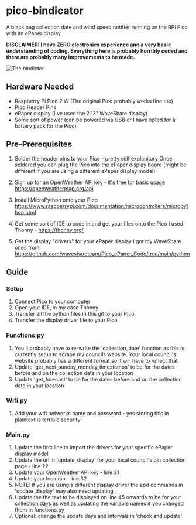 # pico-bindicator
A black bag collection date and wind speed notifier running on the RPi Pico with an ePaper display

**DISCLAIMER: I have ZERO electronics experience and a very basic understanding of coding. Everything here is probably horribly coded and there are probably many improvements to be made.**

![The bindictor](https://i.imgur.com/ffHfOLI.jpeg)

## Hardware Needed

- Raspberry Pi Pico 2 W (The original Pico probably works fine too)
- Pico Header Pins
- ePaper display (I've used the 2.13" WaveShare display)
- Some sort of power (can be powered via USB or I have opted for a battery pack for the Pico)

## Pre-Prerequisites

1. Solder the header pins to your Pico - pretty self explanitory
Once soldered you can plug the Pico into the ePaper display board (might be different if you are using a different ePaper display model)

2. Sign up for an OpenWeather API key - it's free for basic usage
https://openweathermap.org/api

3. Install MicroPython onto your Pico
https://www.raspberrypi.com/documentation/microcontrollers/micropython.html

4. Get some sort of IDE to code in and get your files onto the Pico
I used Thonny - https://thonny.org/

5. Get the display "drivers" for your ePaper display
I got my WaveShare ones from https://github.com/waveshareteam/Pico_ePaper_Code/tree/main/python

## Guide

### Setup
1. Connect Pico to your computer
2. Open your IDE, in my case Thonny
3. Transfer all the python files in this git to your Pico
4. Transfer the display driver file to your Pico

### Functions.py
1. You'll probably have to re-write the 'collection_date' function as this is currently setup to scrape my councils website. Your local council's website probably has a different format so it will have to reflect that.
2. Update 'get_next_sunday_monday_timestamps' to be for the dates before and on the collection date in your location
3. Update 'get_forecast' to be for the dates before and on the collection date in your location

### Wifi.py
1. Add your wifi networks name and password - yes storing this in plaintext is terrible security

### Main.py
1. Update the first line to import the drivers for your specific ePaper display model
2. Update the url in 'update_display' for your local council's bin collection page - line 22
3. Update your OpenWeather API key - line 31
4. Update your location - line 32
5. NOTE: If you are using a different display driver the epd commands in 'update_display' may also need updating
6. Update the the text to be displayed on line 45 onwards to be for your collection days as well as updating the variable names if you changed them in functions.py
7. Optional: change the update days and intervals in 'check and update'
